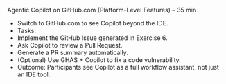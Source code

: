 Agentic Copilot on GitHub.com (Platform-Level Features) – 35 min
- Switch to GitHub.com to see Copilot beyond the IDE.
- Tasks:
- Implement the GitHub Issue generated in Exercise 6.
- Ask Copilot to review a Pull Request.
- Generate a PR summary automatically.
- (Optional) Use GHAS + Copilot to fix a code vulnerability.
- Outcome: Participants see Copilot as a full workflow assistant, not just an IDE tool.
